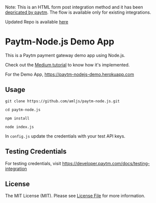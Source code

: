 Note: This is an HTML form post integration method and it has been [depricated by paytm](https://developer.paytm.com/docs/v1/payment-gateway/deprecated-flow-integration/). The flow is available only for existing integrations.

Updated Repo is available [here](https://github.com/amljs/paytm-nodejs-updated)

# Paytm-Node.js Demo App

This is a Paytm payment gateway demo app using Node.js.

Check out the [Medium tutorial](https://medium.com/@amljs/integrate-paytm-payment-gateway-using-node-js-2e7f04587aad) to know how it's implemented.

For the Demo App, <https://paytm-nodejs-demo.herokuapp.com>

## Usage

`git clone https://github.com/amljs/paytm-node.js.git`

`cd paytm-node.js`

`npm install`

`node index.js`

In `config.js` update the credentials with your test API keys.

## Testing Credentials

For testing credentials, visit <https://developer.paytm.com/docs/testing-integration>

## License

The MIT License (MIT). Please see [License File](https://github.com/amljs/paytm-node.js/blob/master/LICENSE) for more information.
